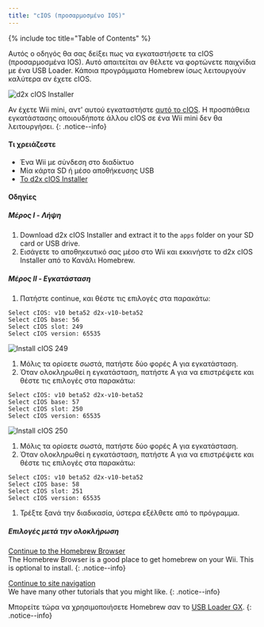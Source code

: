 ```yaml
---
title: "cIOS (προσαρμοσμένο IOS)"
---
```


{% include toc title="Table of Contents" %}

Αυτός ο οδηγός θα σας δείξει πως να εγκαταστήσετε τα cIOS (προσαρμοσμένα IOS). Αυτό απαιτείται αν θέλετε να φορτώνετε παιχνίδια με ένα USB Loader. Κάποια προγράμματα Homebrew ίσως λειτουργούν καλύτερα αν έχετε cIOS.

![d2x cIOS Installer](/images/cIOS.png)

Αν έχετε Wii mini, αντ' αυτού εγκαταστήστε [αυτό το cIOS](cios-mini). Η προσπάθεια εγκατάστασης οποιουδήποτε άλλου cIOS σε ένα Wii mini δεν θα λειτουργήσει.
{: .notice--info}

#### Τι χρειάζεστε

* Ένα Wii με σύνδεση στο διαδίκτυο
* Μία κάρτα SD ή μέσο αποθήκευσης USB
* [Το d2x cIOS Installer](/assets/files/d2x-cIOS-Installer-Wii.zip)

#### Οδηγίες

##### Μέρος I - Λήψη

1. Download d2x cIOS Installer and extract it to the `apps` folder on your SD card or USB drive.
1. Εισάγετε το αποθηκευτικό σας μέσο στο Wii και εκκινήστε το d2x cIOS Installer από το Κανάλι Homebrew.

##### Μέρος II - Εγκατάσταση

1. Πατήστε continue, και θέστε τις επιλογές στα παρακάτω:
```
Select cIOS: v10 beta52 d2x-v10-beta52
Select cIOS base: 56
Select cIOS slot: 249
Select cIOS version: 65535
```
![Install cIOS 249](/images/Wii/Install249.png)
1. Μόλις τα ορίσετε σωστά, πατήστε δύο φορές Α για εγκατάσταση.
1. Όταν ολοκληρωθεί η εγκατάσταση, πατήστε Α για να επιστρέψετε και θέστε τις επιλογές στα παρακάτω:
```
Select cIOS: v10 beta52 d2x-v10-beta52
Select cIOS base: 57
Select cIOS slot: 250
Select cIOS version: 65535
```
![Install cIOS 250](/images/Wii/Install250.png)
1. Μόλις τα ορίσετε σωστά, πατήστε δύο φορές Α για εγκατάσταση.
1. Όταν ολοκληρωθεί η εγκατάσταση, πατήστε Α για να επιστρέψετε και θέστε τις επιλογές στα παρακάτω:
```
Select cIOS: v10 beta52 d2x-v10-beta52
Select cIOS base: 58
Select cIOS slot: 251
Select cIOS version: 65535
```
1. Τρέξτε ξανά την διαδικασία, ύστερα εξέλθετε από το πρόγραμμα.

##### Επιλογές μετά την ολοκλήρωση

[Continue to the Homebrew Browser](hbb)<br> The Homebrew Browser is a good place to get homebrew on your Wii. This is optional to install.
{: .notice--info}

[Continue to site navigation](site-navigation)<br> We have many other tutorials that you might like.
{: .notice--info}

Μπορείτε τώρα να χρησιμοποιήσετε Homebrew σαν το [ USB Loader GX](usbloadergx).
{: .notice--info}
